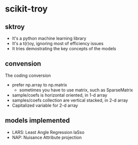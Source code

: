 # scikit-troy

## sktroy
- It's a python machine learning library
- It's a t(r)oy, ignoring most of efficiency issues
- It tries demostrating the key concepts of the models

## convension
The coding conversion
- prefer np.array to np.matrix
  - sometimes you have to use matrix, such as SparseMatrix
- sample/coefs is horizontal oriented, in 1-d array
- samples/coefs collection are vertical stacked, in 2-d array
- Capitalized variable for 2-d array

## models implemented
- LARS: Least Angle Regression laSso
- NAP: Nuisance Attribute projection